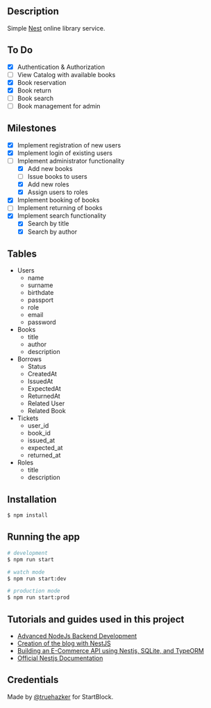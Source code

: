 ## Description

Simple [Nest](https://github.com/nestjs/nest) online library service.

## To Do

- [x] Authentication & Authorization
- [ ] View Catalog with available books
- [x] Book reservation
- [x] Book return
- [ ] Book search
- [ ] Book management for admin

## Milestones

- [x] Implement registration of new users
- [x] Implement login of existing users
- [ ] Implement administrator functionality
  - [x] Add new books
  - [ ] Issue books to users
  - [x] Add new roles
  - [x] Assign users to roles
- [x] Implement booking of books
- [ ] Implement returning of books
- [x] Implement search functionality
  - [x] Search by title
  - [x] Search by author

## Tables

- Users
  - name
  - surname
  - birthdate
  - passport
  - role
  - email
  - password
- Books
  - title
  - author
  - description
- Borrows
  - Status
  - CreatedAt
  - IssuedAt
  - ExpectedAt
  - ReturnedAt
  - Related User
  - Related Book
- Tickets
  - user_id
  - book_id
  - issued_at
  - expected_at
  - returned_at
- Roles
  - title
  - description

## Installation

```bash
$ npm install
```

## Running the app

```bash
# development
$ npm run start

# watch mode
$ npm run start:dev

# production mode
$ npm run start:prod
```

## Tutorials and guides used in this project
- [Advanced NodeJs Backend Development](https://www.youtube.com/watch?v=dDeWWQWMM-Y)
- [Creation of the blog with NestJS](https://www.youtube.com/watch?v=a5g23Fsy6rg&t=189s)
- [Building an E-Commerce API using Nestjs, SQLite, and TypeORM](https://arctype.com/blog/sqlite-nestjs-tutorial)
- [Official Nestjs Documentation](https://docs.nestjs.com)

## Credentials

Made by [@truehazker](https://github.com/truehazker) for StartBlock.
